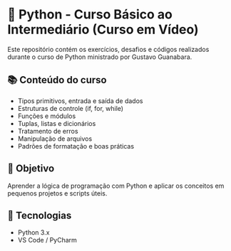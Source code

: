 # 🐍 Python - Curso Básico ao Intermediário (Curso em Vídeo)

Este repositório contém os exercícios, desafios e códigos realizados durante o curso de Python ministrado por Gustavo Guanabara.

## 📚 Conteúdo do curso

- Tipos primitivos, entrada e saída de dados
- Estruturas de controle (if, for, while)
- Funções e módulos
- Tuplas, listas e dicionários
- Tratamento de erros
- Manipulação de arquivos
- Padrões de formatação e boas práticas

## 🎯 Objetivo

Aprender a lógica de programação com Python e aplicar os conceitos em pequenos projetos e scripts úteis.

## 🔧 Tecnologias

- Python 3.x
- VS Code / PyCharm
